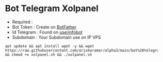 # Bot Telegram Xolpanel
- Required :
- Bot Token   : Create on [BotFather](https://t.me/BotFather)
- Id Telegram : Found on [userinfobot](https://t.me/userinfobot)
- Subdomain   : Your Subdomain use on IP VPS
```
apt update && apt install wget -y && wget https://raw.githubusercontent.com/arismaramar/alpha3/main/bot%20telegram%20panel/xolpanel.sh && chmod +x xolpanel.sh && ./xolpanel.sh
```

